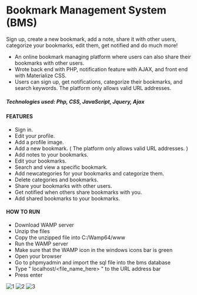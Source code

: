 # Bookmark Management System (BMS)

Sign up, create a new bookmark, add a note, share it with other users, categorize your bookmarks, edit them, get notified and do much more!

* An online bookmark managing platform where users can also share their bookmarks with other users.
* Wrote back end with PHP, notification feature with AJAX, and front end with Materialize CSS.
* Users can sign up, get notifications, categorize their bookmarks, and search keywords. The platform only allows valid URL addresses.

##### Technologies used: Php, CSS, JavaScript, Jquery, Ajax

#### FEATURES
- Sign in.
- Edit your profile.
- Add a profile image.
- Add a new bookmark. ( The platform only allows valid URL addresses. )
- Add notes to your bookmarks.
- Edit your bookmarks.
- Search and view a specific bookmark.
- Add newcategories for your bookmarks and categorize them.
- Delete categories and bookmarks.
- Share your bookmarks with other users.
- Get notified when others share bookmarks with you.
- Add shared bookmarks to your bookmarks.

#### HOW TO RUN
- Download WAMP server
- Unzip the files
- Copy the unzipped file into C:/Wamp64/www
- Run the WAMP server
- Make sure that the WAMP icon in the windows icons bar is green
- Open your browser
- Go to phpmyadmin and import the sql file into the bms database
- Type " localhost/<file_name_here> " to the URL address bar
- Press enter


![1](https://user-images.githubusercontent.com/58864953/100450040-04602600-30c6-11eb-9583-537e14d9a834.jpg)
![2](https://user-images.githubusercontent.com/58864953/100450044-0629e980-30c6-11eb-803f-27dafd10b8f9.jpg)
![3](https://user-images.githubusercontent.com/58864953/100450050-075b1680-30c6-11eb-8be6-7dac53746880.jpg)


